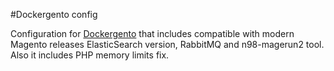 #Dockergento config

Configuration for [Dockergento](https://github.com/ModestCoders/magento2-dockergento) that includes compatible with modern Magento releases ElasticSearch version, RabbitMQ and n98-magerun2 tool. Also it includes PHP memory limits fix.
